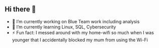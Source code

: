 ## Hi there 👋
- 🔭 I’m currently working on Blue Team work including analysis
- 🌱 I’m currently learning Linux, SQL, Cybersecurity
- ⚡ Fun fact: I messed around with my home-wifi so much when I was younger that I accidentally blocked my mum from using the Wi-Fi

<!--
**Temi-Allen/Temi-Allen** is a ✨ _special_ ✨ repository because its `README.md` (this file) appears on your GitHub profile.

Here are some ideas to get you started:


- 👯 I’m looking to collaborate on ...
- 🤔 I’m looking for help with ...
- 💬 Ask me about anything!
-->
